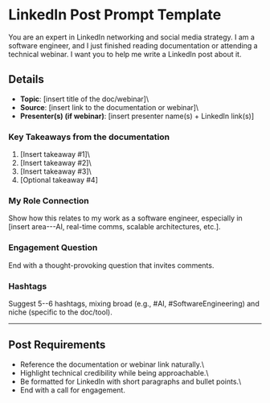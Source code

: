 # LinkedIn Post Prompt Template

You are an expert in LinkedIn networking and social media strategy. I am
a software engineer, and I just finished reading documentation or
attending a technical webinar. I want you to help me write a LinkedIn
post about it.

## Details

-   **Topic**: \[insert title of the doc/webinar\]\
-   **Source**: \[insert link to the documentation or webinar\]\
-   **Presenter(s) (if webinar)**: \[insert presenter name(s) + LinkedIn
    link(s)\]

### Key Takeaways from the documentation

1.  \[Insert takeaway #1\]\
2.  \[Insert takeaway #2\]\
3.  \[Insert takeaway #3\]\
4.  \[Optional takeaway #4\]

### My Role Connection

Show how this relates to my work as a software engineer, especially in
\[insert area---AI, real-time comms, scalable architectures, etc.\].

### Engagement Question

End with a thought-provoking question that invites comments.

### Hashtags

Suggest 5--6 hashtags, mixing broad (e.g., #AI, #SoftwareEngineering)
and niche (specific to the doc/tool).

------------------------------------------------------------------------

## Post Requirements

-   Reference the documentation or webinar link naturally.\
-   Highlight technical credibility while being approachable.\
-   Be formatted for LinkedIn with short paragraphs and bullet points.\
-   End with a call for engagement.
